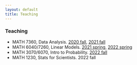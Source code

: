 ```yaml
---
layout: default
title: Teaching
---
```


### Teaching

* MATH 7360, Data Analysis. [2020 fall](https://tulane-math7360.github.io/), [2021 fall](https://tulane-math-7360-2021.github.io/index.html)
* MATH 6040/7260, Linear Models. [2021 spring](https://tulane-math-7260-2021.github.io/), [2022 spring](https://tulane-math-7260-2022.github.io/)
* MATH 3070/6070, Intro to Probability. [2022 fall](https://tulane-math-3070-2022.github.io/)
* MATH 1230, Stats for Scientists. 2022 fall